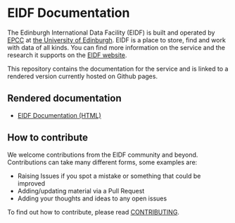 # EIDF Documentation

The Edinburgh International Data Facility (EIDF) is built and operated by
[EPCC](https://www.epcc.ed.ac.uk) at [the University of Edinburgh](https://www.ed.ac.uk).
EIDF is a place to store, find and work with data of all kinds. You
can find more information on the service and the research it supports on
the [EIDF website](https://www.ed.ac.uk/edinburgh-international-data-facility/overview).

This repository contains the documentation for the service and is linked
to a rendered version currently hosted on Github pages.

## Rendered documentation

- [EIDF Documentation (HTML)](https://epcced.github.io/eidf-docs/)

## How to contribute

We welcome contributions from the EIDF community and beyond.
Contributions can take many different
forms, some examples are:

- Raising Issues if you spot a mistake or something that could be improved
- Adding/updating material via a Pull Request
- Adding your thoughts and ideas to any open issues

To find out how to contribute, please read [CONTRIBUTING](CONTRIBUTING.md).
